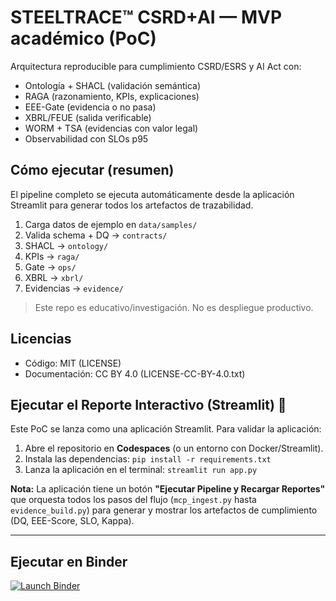 # STEELTRACE™ CSRD+AI — MVP académico (PoC)

Arquitectura reproducible para cumplimiento CSRD/ESRS y AI Act con:
- Ontología + SHACL (validación semántica)
- RAGA (razonamiento, KPIs, explicaciones)
- EEE-Gate (evidencia o no pasa)
- XBRL/FEUE (salida verificable)
- WORM + TSA (evidencias con valor legal)
- Observabilidad con SLOs p95

## Cómo ejecutar (resumen)
El pipeline completo se ejecuta automáticamente desde la aplicación Streamlit para generar todos los artefactos de trazabilidad.
1. Carga datos de ejemplo en `data/samples/`
2. Valida schema + DQ → `contracts/`
3. SHACL → `ontology/`
4. KPIs → `raga/`
5. Gate → `ops/`
6. XBRL → `xbrl/`
7. Evidencias → `evidence/`

> Este repo es educativo/investigación. No es despliegue productivo.

## Licencias
- Código: MIT (LICENSE)
- Documentación: CC BY 4.0 (LICENSE-CC-BY-4.0.txt)

## Ejecutar el Reporte Interactivo (Streamlit) 🚀

Este PoC se lanza como una aplicación Streamlit. Para validar la aplicación:

1.  Abre el repositorio en **Codespaces** (o un entorno con Docker/Streamlit).
2.  Instala las dependencias: `pip install -r requirements.txt`
3.  Lanza la aplicación en el terminal: `streamlit run app.py`

**Nota:** La aplicación tiene un botón **"Ejecutar Pipeline y Recargar Reportes"** que orquesta todos los pasos del flujo (`mcp_ingest.py` hasta `evidence_build.py`) para generar y mostrar los artefactos de cumplimiento (DQ, EEE-Score, SLO, Kappa).

---

## Ejecutar en Binder

[![Launch Binder](https://mybinder.org/badge_logo.svg)](https://mybinder.org/v2/gh/jftmames/steeltrace-csrd-ai/HEAD?labpath=scripts%2Fsteeltrace_lab.ipynb&flush_cache=true) 
